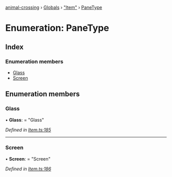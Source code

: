 [animal-crossing](../README.md) › [Globals](../globals.md) › ["Item"](../modules/_item_.md) › [PaneType](_item_.panetype.md)

# Enumeration: PaneType

## Index

### Enumeration members

* [Glass](_item_.panetype.md#glass)
* [Screen](_item_.panetype.md#screen)

## Enumeration members

###  Glass

• **Glass**: = "Glass"

*Defined in [Item.ts:185](https://github.com/Norviah/animal-crossing/blob/13550bd/module/types/Item.ts#L185)*

___

###  Screen

• **Screen**: = "Screen"

*Defined in [Item.ts:186](https://github.com/Norviah/animal-crossing/blob/13550bd/module/types/Item.ts#L186)*

